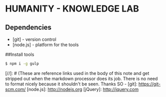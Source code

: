 # HUMANITY - KNOWLEDGE LAB

## Dependencies
* [git] - version control
* [node.js] - platform for the tools

##Install tools

```sh
$ npm i -g gulp
```
[//]: # (These are reference links used in the body of this note and get stripped out when the markdown processor does its job. There is no need to format nicely because it shouldn't be seen. Thanks SO -
[git]: <https://git-scm.com/>
[node.js]: <http://nodejs.org>
[jQuery]: <http://jquery.com>